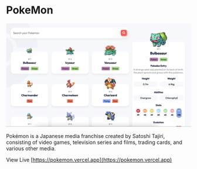 <h1>PokeMon</h1>

<a href="https://awesomecoder.dev/"><img src="screenshot.png" /></a>

Pokémon is a Japanese media franchise created by Satoshi Tajiri, consisting of video games, television series and films, trading cards, and various other media.

View Live [https://pokemon.vercel.app](https://pokemon.vercel.app)

